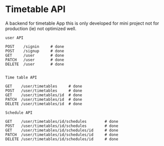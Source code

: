 <!--
 Copyright (c) 2022 Sri Lakshmi Kanthan P
 
 This software is released under the MIT License.
 https://opensource.org/licenses/MIT
-->

# Timetable API

A backend for timetable App this is only developed for mini project not for production (ie) not optimized well.

~~~http
user API

POST    /signin     # done
POST    /signup     # done
GET     /user       # done
PATCH   /user       # done
DELETE  /user       # done


Time table API

GET    /user/timetables     # done
POST   /user/timetables     # done
GET    /user/timetables/id  # done
PATCH  /user/timetables/id  # done
DELETE /user/timetables/id  # done

Schedule API

GET    /user/timetables/id/schedules        # done
POST   /user/timetables/id/schedules        # done
GET    /user/timetables/id/schedules/id     # done
PATCH  /user/timetables/id/schedules/id     # done
DELETE /user/timetables/id/schedules/id     # done
~~~
